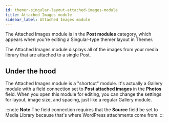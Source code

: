 ```yaml
---
id: themer-singular-layout-attached-images-module
title: Attached Images module
sidebar_label: Attached Images module
---
```


The Attached Images module is in the **Post modules** category, which appears when you're editing a Singular-type themer layout in Themer.

The Attached Images module displays all of the images from your media library that are attached to a single Post.

## Under the hood

The Attached Images module is a "shortcut" module. It's actually a Gallery module with a field connection set to **Post attached images** in the **Photos** field. When you open this module for editing, you can change the settings for layout, image size, and spacing, just like a regular Gallery module.

:::note **Note**
The field connection requires that the **Source** field be set to Media Library because that's where WordPress attachments come from.
:::
